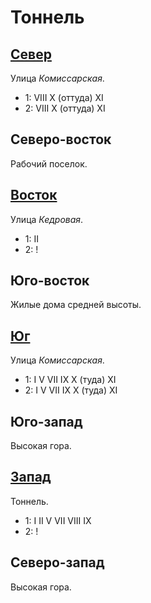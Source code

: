# Тоннель

## [Север](./560065.md)

Улица *Комиссарская*.

* 1:    VIII    X (оттуда)  XI
* 2:    VIII    X (оттуда)  XI

## Северо-восток

Рабочий поселок.

## [Восток](./570070.md)

Улица *Кедровая*.

* 1:    II
* 2:    !

## Юго-восток

Жилые дома средней высоты.

## [Юг](./560080.md)

Улица *Комиссарская*.

* 1:    I   V   VII IX  X (туда)    XI
* 2:    I   V   VII IX  X (туда)    XI

## Юго-запад

Высокая гора.

## [Запад](./550070.md)

Тоннель.

* 1:    I   II  V   VII VIII        IX
* 2:    !

## Северо-запад

Высокая гора.
